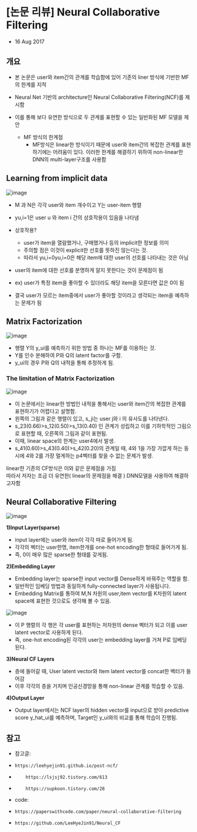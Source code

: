 # [논문 리뷰] Neural Collaborative Filtering
- 16 Aug 2017

## 개요
- 본 논문은 user와 item간의 관계를 학습함에 있어 기존의 liner 방식에 기반한 MF의 한계를 지적
- Neural Net 기반의 architecture인 Neural Collaborative Filtering(NCF)를 제시함
-  이를 통해 보다 유연한 방식으로 두 관계를 표현할 수 있는 일반화된 MF 모델을 제안

	- MF 방식의 한계점
		- MF방식은 linear한 방식이기 때문에 user와 item간의 복잡한 관계를 표현하기에는 어려움이 있다. 이러한 한계를 해결하기 위하여 non-linear한 DNN의 multi-layer구조를 사용함

## Learning from implicit data
![image](https://user-images.githubusercontent.com/78646691/167337415-97e8175d-4df4-40da-812b-d4eff22767b7.png)

- M 과 N은 각각 user와 item 개수이고 Y는 user-item 행렬
- yu,i=1은 user u 와 item i 간의 상호작용이 있음을 나타냄  
- 	
	상호작용?
	- user가 item을 열람했거나, 구매했거나 등의 implicit한 정보를 의미  
	- 주의할 점은 이것이 explicit한 선호를 뜻하진 않는다는 것.  
	- 따라서 yu,i=0yu,i=0은 해당 item에 대한 user의 선호를 나타내는 것은 아님

- user의 item에 대한 선호를 분명하게 알지 못한다는 것이 문제점이 됨
- ex) user가 특정 item을 좋아할 수 있더라도 해당 item을 모른다면 값은 0이 됨
- 결국 user가 모르는 item중에서 user가 좋아할 것이라고 생각되는 item을 예측하는 문제가 됨

## Matrix Factorization
![image](https://user-images.githubusercontent.com/78646691/167338865-9b473dbb-7b48-44f0-ae22-f2a721d4ed1a.png)

- 행렬 Y의 y_ui를 예측하기 위한 방법 중 하나는 MF를 이용하는 것.
- Y를 인수 분해하여 P와 Q의 latent factor를 구함.
- y_ui의 경우 P와 Q의 내적을 통해 추정하게 됨.

### The limitation of Matrix Factorization
![image](https://user-images.githubusercontent.com/78646691/167339155-4701e672-44c5-4dbd-8220-c2355e34c95b.png)

- 이 논문에서는 linear한 방법인 내적을 통해서는 user와 item간의 복잡한 관계를 표현하기가 어렵다고 설명함. 
- 왼쪽의 그림과 같은 행렬이 있고, s_ji는 user j와 i 의 유사도를 나타낸다.
- s_23(0.66)>s_12(0.50)>s_13(0.40) 인 관계가 성립하고 이를 기하학적인 그림으로 표현할 때, 오른쪽의 그림과 같이 표현됨.
- 이때, linear space의 한계는 user4에서 발생. 
- s_41(0.60)>s_43(0.40)>s_42(0.20)의 관계일 때, 4와 1을 가장 가깝게 하는 동시에 4와 2를 가장 멀게하는 p4벡터를 찾을 수 없는 문제가 발생. 

linear한 기존의 CF방식은 이와 같은 문제점을 가짐  
따라서 저자는 조금 더 유연한( linear의 문제점을 해결 ) DNN모델을 사용하여 해결하고자함

## Neural Collaborative Filtering
![image](https://user-images.githubusercontent.com/78646691/167341613-8d86981b-f5f8-4c1d-9fd5-ea3db873323d.png)

**1)Input Layer(sparse)**
- input layer에는 user와 item이 각각 따로 들어가게 됨.
- 각각의 벡터는 user한명, item한개를 one-hot encoding한 형태로 들어가게 됨.
- 즉, 0이 매우 많은 sparse한 형태를 갖게됨.

**2)Embedding Layer** 
- Embedding layer는  sparse한  input vector를  Dense하게 바꿔주는 역할을 함.
- 일반적인 임베딩 방법과 동일하게 fully-connected layer가 사용됩니다.
- Embedding Matrix를 통하여 M,N 차원의 user,item vector를 K차원의 latent space에 표현한 것으로도 생각해 볼 수 있음.

![image](https://user-images.githubusercontent.com/78646691/167342006-a0e09e2a-91c3-433b-8cfc-89cad7320adf.png)

- 이 P 행렬의 각 행은 각 user를 표현하는 저차원의 dense 벡터가 되고 이를 user latent vector로 사용하게 된다.
- 즉, one-hot encoding된 각각의 user는 embedding layer를 거쳐 P로 임베딩 된다.

**3)Neural CF Layers**
- 층에 들어갈 때, User latent vector와 Item latent vector를  concat한 벡터가 들어감
- 이후 각각의 층을 거치며 인공신경망을 통해 non-linear 관계를 학습할 수 있음.

**4)Output Layer**
- Output layer에서는 NCF layer의 hidden vector를 input으로 받아 predictive score y_hat_ui를 예측하며, Target인 y_ui와의 비교를 통해 학습이 진행됨.


## 참고
- 참고글: 
- 	  https://leehyejin91.github.io/post-ncf/ 
-         https://lsjsj92.tistory.com/613
-         https://supkoon.tistory.com/28 

- code: 
- 	  https://paperswithcode.com/paper/neural-collaborative-filtering   
- 	  https://github.com/LeeHyeJin91/Neural_CF
